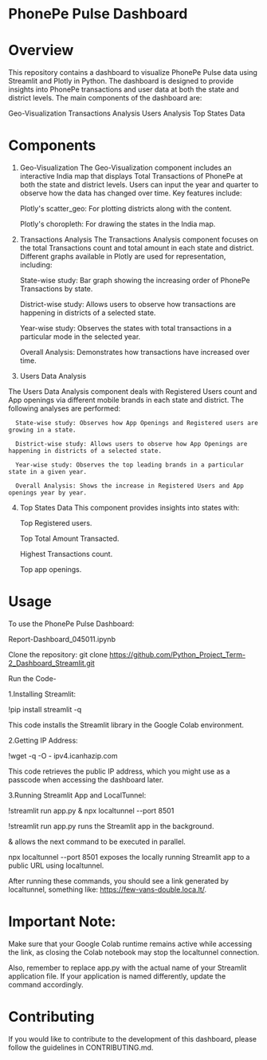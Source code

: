 
# PhonePe Pulse Dashboard

# Overview

This repository contains a dashboard to visualize PhonePe Pulse data using Streamlit and Plotly in Python. The dashboard is designed to provide insights into PhonePe transactions and user data at both the state and district levels. The main components of the dashboard are:

Geo-Visualization
Transactions Analysis
Users Analysis
Top States Data

# Components

1. Geo-Visualization
 The Geo-Visualization component includes an interactive India map that displays Total Transactions of PhonePe at both the state and district levels. Users can input the year and quarter to observe how the data 
 has changed over time. Key features include:

      Plotly's scatter_geo: For plotting districts along with the content.
   
      Plotly's choropleth: For drawing the states in the India map.

2. Transactions Analysis
 The Transactions Analysis component focuses on the total Transactions count and total amount in each state and district. Different graphs available in Plotly are used for representation, including:

      State-wise study: Bar graph showing the increasing order of PhonePe Transactions by state.
  
      District-wise study: Allows users to observe how transactions are happening in districts of a selected state.
  
      Year-wise study: Observes the states with total transactions in a particular mode in the selected year.
  
      Overall Analysis: Demonstrates how transactions have increased over time.

 3. Users Data Analysis

 The Users Data Analysis component deals with Registered Users count and App openings via different mobile brands in each state and district. The following analyses are performed:

      State-wise study: Observes how App Openings and Registered users are growing in a state.
      
      District-wise study: Allows users to observe how App Openings are happening in districts of a selected state.
      
      Year-wise study: Observes the top leading brands in a particular state in a given year.
      
      Overall Analysis: Shows the increase in Registered Users and App openings year by year.

 4. Top States Data
 This component provides insights into states with:

      Top Registered users.
    
      Top Total Amount Transacted.
    
      Highest Transactions count.
    
      Top app openings.

# Usage

To use the PhonePe Pulse Dashboard:

Report-Dashboard_045011.ipynb 

Clone the repository: git clone https://github.com/Python_Project_Term-2_Dashboard_Streamlit.git

Run the Code-

1.Installing Streamlit:

!pip install streamlit -q

This code installs the Streamlit library in the Google Colab environment.

2.Getting IP Address:

!wget -q -O - ipv4.icanhazip.com

This code retrieves the public IP address, which you might use as a passcode when accessing the dashboard later.

3.Running Streamlit App and LocalTunnel:

!streamlit run app.py & npx localtunnel --port 8501

!streamlit run app.py runs the Streamlit app in the background.

& allows the next command to be executed in parallel.

npx localtunnel --port 8501 exposes the locally running Streamlit app to a public URL using localtunnel.

After running these commands, you should see a link generated by localtunnel, something like: https://few-vans-double.loca.lt/.

# Important Note:
Make sure that your Google Colab runtime remains active while accessing the link, as closing the Colab notebook may stop the localtunnel connection.

Also, remember to replace app.py with the actual name of your Streamlit application file. If your application is named differently, update the command accordingly.

# Contributing
If you would like to contribute to the development of this dashboard, please follow the guidelines in CONTRIBUTING.md.
